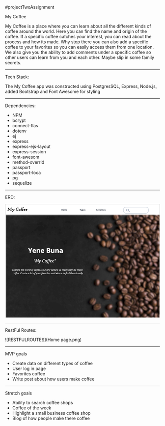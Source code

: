 #projectTwoAssignment

My Coffee 

My Coffee is a place where you can learn about all the different kinds of coffee around the world. Here you can find the name and origin of the coffee. If a specific coffee catches your interest,
you can read about the process and how its made. Why stop there you can also add a specific coffee to your favorites so you can easily access them from one location. We also give you the ability to add comments under a specific coffee so other users can learn from you and each other. Maybe slip in some family secrets. 
_________________________________________________________________________________________________________________________________________________________________________________________________________

Tech Stack:

The My Coffee app was constructed using PostgresSQL, Express, Node.js, added Bootstrap and Font Awesome for styling
_________________________________________________________________________________________________________________________________________________________________________________________________________

Dependencies:

* NPM
* bcrypt
* connect-flas
* dotenv
* ej
* express
* express-ejs-layout
* express-session
* font-awesom
* method-overrid
* passport
* passport-loca
* pg
* sequelize

_________________________________________________________________________________________________________________________________________________________________________________________________________
ERD:


![This is an image](imgReadMe/Home_page.png)

_________________________________________________________________________________________________________________________________________________________________________________________________________
RestFul Routes:

![RESTFULROUTES](Home page.png)

_________________________________________________________________________________________________________________________________________________________________________________________________________

MVP goals 
* Create data on different types of coffee
* User log in page
* Favorites coffee 
* Write post about how users make coffee

 _________________________________________________________________________________________________________________________________________________________________________________________________________
Stretch goals 
* Ability to search coffee shops
* Coffee of the week
* Highlight a small business coffee shop
* Blog of how people make there coffee 